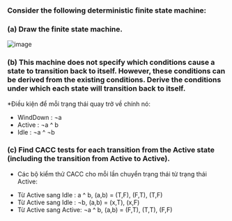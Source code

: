 ### Consider the following deterministic finite state machine:

### (a) Draw the finite state machine.
![image](image/8.5.5.jpg)

### (b) This machine does not specify which conditions cause a state to transition back to itself. However, these conditions can be derived from the existing conditions. Derive the conditions under which each state will transition back to itself.
*Điều kiện để mỗi trạng thái quay trở về chính nó:<br>
- WindDown : ¬a <br>
- Active : ¬a ^ b <br>
- Idle : ¬a ^ ¬b <br>

### (c) Find CACC tests for each transition from the Active state (including the transition from Active to Active).

* Các bộ kiểm thử CACC cho mỗi lần chuyển trạng thái từ trạng thái Active: <br>
- Từ Active sang Idle : a ^ b, (a,b) = (T,F), (F,T), (T,F) <br>
- Từ Active sang Idle : ¬b, (a,b) = (x,T), (x,F) <br>
- Từ Active sang Active: ¬a ^ b, (a,b) = (F,T), (T,T), (F,F)